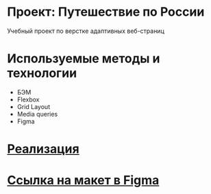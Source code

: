 # Проект: Путешествие по России
Учебный проект по верстке адаптивных веб-страниц

# Используемые методы и технологии
* БЭМ
* Flexbox
* Grid Layout
* Media queries
* Figma

# [Реализация](https://hlopoq.github.io/russian-travel/)

# [Ссылка на макет в Figma](https://www.figma.com/file/5S2WSbEFL6awjVWJ0NWL8Q/Sprint-3_-Russia-_-desktop-mobile?node-id=28503%3A0)

